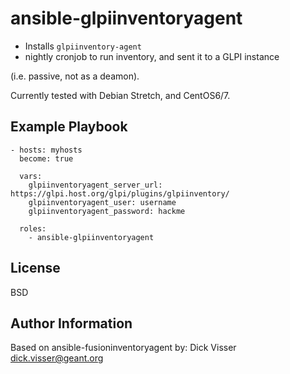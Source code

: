 ansible-glpiinventoryagent
============================

- Installs `glpiinventory-agent`
- nightly cronjob to run inventory, and sent it to a GLPI instance

(i.e. passive, not as a deamon).

Currently tested with Debian Stretch, and CentOS6/7.

Example Playbook
----------------


    - hosts: myhosts
      become: true

      vars:
        glpiinventoryagent_server_url: https://glpi.host.org/glpi/plugins/glpiinventory/
        glpiinventoryagent_user: username
        glpiinventoryagent_password: hackme

      roles:
        - ansible-glpiinventoryagent

License
-------

BSD

Author Information
------------------


Based on ansible-fusioninventoryagent by:
Dick Visser <dick.visser@geant.org>
